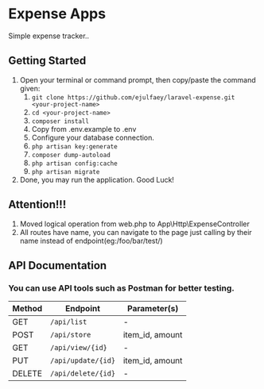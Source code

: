 # Expense Apps

Simple expense tracker..

## Getting Started

1. Open your terminal or command prompt, then copy/paste the command given:
    1. `git clone https://github.com/ejulfaey/laravel-expense.git <your-project-name>`
    2. `cd <your-project-name>`
    3. `composer install`
    4.  Copy from .env.example to .env
    5.  Configure your database connection.
    6.  `php artisan key:generate`
    7.  `composer dump-autoload`
    8.  `php artisan config:cache`
    9.  `php artisan migrate`
2. Done, you may run the application. Good Luck!


## Attention!!!

1. Moved logical operation from web.php to App\Http\ExpenseController
2. All routes have name, you can navigate to the page just calling by their name instead of endpoint(eg:/foo/bar/test/)

## API Documentation

### You can use API tools such as Postman for better testing.

Method | Endpoint | Parameter(s)|
---|---|---|
GET | `/api/list` | - |
POST | `/api/store` | item_id, amount |
GET | `/api/view/{id}` | - |
PUT | `/api/update/{id}` | item_id, amount |
DELETE | `/api/delete/{id}` | - |